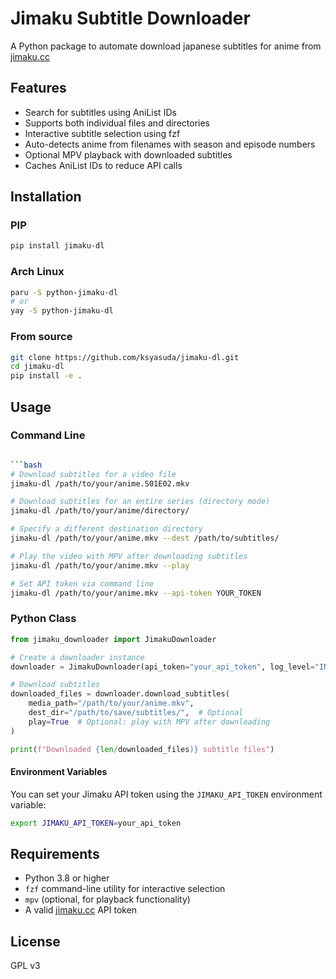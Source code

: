 # Jimaku Subtitle Downloader

A Python package to automate download japanese subtitles for anime from [jimaku.cc](https://jimaku.cc/)

## Features

- Search for subtitles using AniList IDs
- Supports both individual files and directories
- Interactive subtitle selection using fzf
- Auto-detects anime from filenames with season and episode numbers
- Optional MPV playback with downloaded subtitles
- Caches AniList IDs to reduce API calls

## Installation

### PIP

```bash
pip install jimaku-dl
```

### Arch Linux

```bash
paru -S python-jimaku-dl
# or
yay -S python-jimaku-dl
```

### From source

```bash
git clone https://github.com/ksyasuda/jimaku-dl.git
cd jimaku-dl
pip install -e .
```

## Usage

### Command Line

````bash

```bash
# Download subtitles for a video file
jimaku-dl /path/to/your/anime.S01E02.mkv

# Download subtitles for an entire series (directory mode)
jimaku-dl /path/to/your/anime/directory/

# Specify a different destination directory
jimaku-dl /path/to/your/anime.mkv --dest /path/to/subtitles/

# Play the video with MPV after downloading subtitles
jimaku-dl /path/to/your/anime.mkv --play

# Set API token via command line
jimaku-dl /path/to/your/anime.mkv --api-token YOUR_TOKEN
````

### Python Class

```python
from jimaku_downloader import JimakuDownloader

# Create a downloader instance
downloader = JimakuDownloader(api_token="your_api_token", log_level="INFO")

# Download subtitles
downloaded_files = downloader.download_subtitles(
    media_path="/path/to/your/anime.mkv",
    dest_dir="/path/to/save/subtitles/",  # Optional
    play=True  # Optional: play with MPV after downloading
)

print(f"Downloaded {len/downloaded_files)} subtitle files")
```

#### Environment Variables

You can set your Jimaku API token using the `JIMAKU_API_TOKEN` environment variable:

```bash
export JIMAKU_API_TOKEN=your_api_token
```

## Requirements

- Python 3.8 or higher
- `fzf` command-line utility for interactive selection
- `mpv` (optional, for playback functionality)
- A valid [jimaku.cc](https://jimaku.cc/) API token

## License

GPL v3
